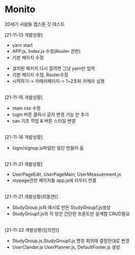 # Monito

20세기 사람들 캡스톤
깃 테스트

[21-11-13 개발상황]

<ul>
<li>yarn start</li>
<li>APP.js, Index.js 수정(Router 관련)</li>
<li>기본 페이지 수정</li>
</ul>
<ul>
<li>설치된 패키지 다시 깔려면 그냥 yarn만 입력</li>
<li>기본 페이지 수정, Router수정</li>
<li>시작하기-> 카메라페이지-> 1~2초뒤 카메라 실행</li>
</ul>

<br>
[21-11-15 개발상황]
<ul>
<li>main css 수정</li>
<li>login 버튼 클릭시 글자 변경 기능 만 추가</li>
<li>nav 기초 작업 & 버튼 스타일 변경</li>
</ul>

<br>
[21-11-16 개발상황]
<ul>
<li>login/signup js파일만 일단 만들어 둠</li>
</ul>

<br>
[21-11-21 개발상황]
<ul>
<li>UserPageEdit, UserPageMain, UserMeasuerment.js</li>
<li>mypage관련 페이지들 app.js에 라우터 연결</li>
</ul>

<br>
[21-11-21 개발상황(최동연)]
<ul>
<li>StudyGroup.js와 예시로 만든 StudyGroup1.js생성</li>
<li>StudyGroup1.js의 각 방은 간단한 프론트만 설계함 CRUD필요</li>
</ul>

<br>
[21-11-22 개발상황(임의연)]
<ul>
<li>StudyGroup.js,StudyGroup1.js 명칭 회의때 결정한대로 변경 </li>
<li>UserClandar.js UserPlanner.js, DefaultFooter.js 생성 </li>
</ul>
